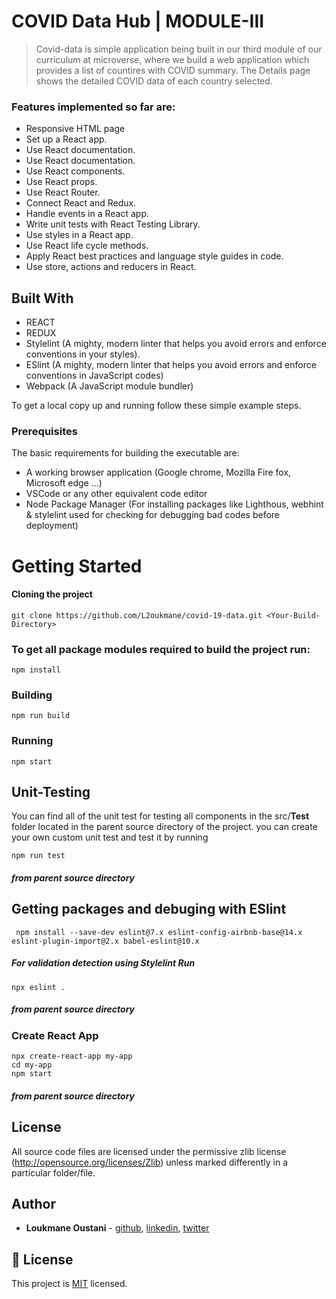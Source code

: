 # COVID Data Hub | MODULE-III

> Covid-data is simple application being built in our third module of our curriculum at microverse, where we build a web application which provides a list of countires with COVID summary. The Details page shows the detailed COVID data of each country selected.

### Features implemented so far are:

- Responsive HTML page
- Set up a React app.
- Use React documentation.
- Use React documentation.
- Use React components.
- Use React props.
- Use React Router.
- Connect React and Redux.
- Handle events in a React app.
- Write unit tests with React Testing Library.
- Use styles in a React app.
- Use React life cycle methods.
- Apply React best practices and language style guides in code.
- Use store, actions and reducers in React.

## Built With

- REACT
- REDUX
- Stylelint (A mighty, modern linter that helps you avoid errors and enforce conventions in your styles).
- ESlint (A mighty, modern linter that helps you avoid errors and enforce conventions in JavaScript codes)
- Webpack (A JavaScript module bundler)

To get a local copy up and running follow these simple example steps.

### Prerequisites

The basic requirements for building the executable are:

- A working browser application (Google chrome, Mozilla Fire fox, Microsoft edge ...)
- VSCode or any other equivalent code editor
- Node Package Manager (For installing packages like Lighthous, webhint & stylelint used for checking for debugging bad codes before deployment)

# Getting Started

#### Cloning the project

```
git clone https://github.com/L2oukmane/covid-19-data.git <Your-Build-Directory>
```

### To get all package modules required to build the project run:

```
npm install
```

### Building

```
npm run build
```

### Running

```
npm start
```

## Unit-Testing

You can find all of the unit test for testing all components in the src/**Test** folder located in the parent source directory of the project. you can create your own custom unit test and test it by running

```
npm run test
```

##### from parent source directory

## Getting packages and debuging with ESlint

```
 npm install --save-dev eslint@7.x eslint-config-airbnb-base@14.x eslint-plugin-import@2.x babel-eslint@10.x
```

##### For validation detection using Stylelint Run

```
npx eslint .
```

##### from parent source directory

### Create React App

```
npx create-react-app my-app
cd my-app
npm start

```

##### from parent source directory

## License

All source code files are licensed under the permissive zlib license
(http://opensource.org/licenses/Zlib) unless marked differently in a particular folder/file.

## Author

- **Loukmane Oustani** - [github](https://github.com/L2oukmane), [linkedin](www.linkedin.com/in/loukmaneoustani), [twitter](https://twitter.com/LoukmaneOustani)

## 📝 License

This project is [MIT](https://github.com/L2oukmane/Bookstore/blob/react/redux/LICENSE.md) licensed.
